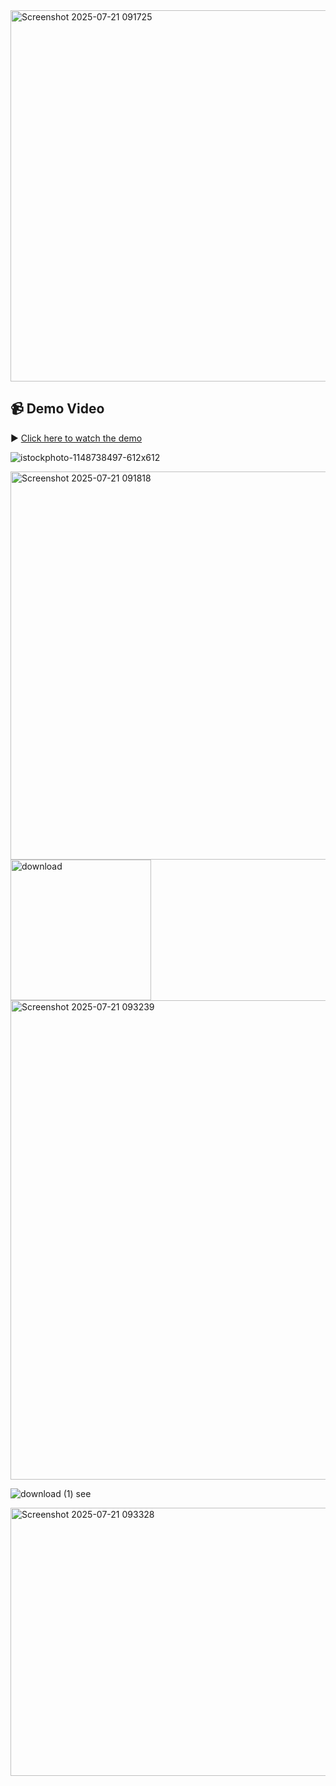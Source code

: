 <img width="1156" height="594" alt="Screenshot 2025-07-21 091725" src="https://github.com/user-attachments/assets/29a39898-59cb-4de4-8723-383da70751fd" />

## 📹 Demo Video

▶️ [Click here to watch the demo](sign_language_detection/videos/test_videos/output_vedio3.mp4)




![istockphoto-1148738497-612x612](https://github.com/user-attachments/assets/0a2f9fb9-39f4-4647-bc86-da646825af3e)


<img width="1358" height="621" alt="Screenshot 2025-07-21 091818" src="https://github.com/user-attachments/assets/1e629306-44bd-4bc3-a8db-7d492a9fe768" />


<img width="225" height="225" alt="download" src="https://github.com/user-attachments/assets/00f8717b-e7b3-4cba-b0a5-ac83760fa79a" />


<img width="1362" height="767" alt="Screenshot 2025-07-21 093239" src="https://github.com/user-attachments/assets/61f44ff8-cbec-45c5-824f-2f5dee5fbe49" />


![download (1) see](https://github.com/user-attachments/assets/798378c6-8e9a-48de-8b44-d5f3aadf73bd)


<img width="792" height="429" alt="Screenshot 2025-07-21 093328" src="https://github.com/user-attachments/assets/15ebb5b3-dd98-4a23-8014-f217d2f6a46c" />



